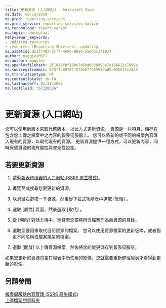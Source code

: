 ```yaml
---
title: 更新資源 (入口網站) | Microsoft Docs
ms.date: 06/14/2019
ms.prod: reporting-services
ms.prod_service: reporting-services-native
ms.technology: report-server
ms.topic: conceptual
helpviewer_keywords:
- updating resources
- resources [Reporting Services], updating
ms.assetid: d21f7493-bcf7-4e9e-9886-55ebdc1f1037
author: maggiesMSFT
ms.author: maggies
ms.openlocfilehash: 2f101df8f160e7d6bab50dd96e7a156622c7699a
ms.sourcegitcommit: b78f7ab9281f570b87f96991ebd9a095812cc546
ms.translationtype: HT
ms.contentlocale: zh-TW
ms.lasthandoff: 01/31/2020
ms.locfileid: "67228586"
---
```

# <a name="update-a-resource-web-portal"></a>更新資源 (入口網站)
  您可以使用新版本來取代舊版本，以此方式更新資源。 資源是一些項目，儲存在包含您上傳之檔案中之內容的報表伺服器上。 您可以將新的或不同的檔案內容匯入現有的資源，以取代現有的資源。 更新資源提供一種方式，可以更新內容，同時保留資源的現有屬性與安全性設定。  
  
## <a name="to-update-a-resource"></a>若要更新資源  
  
1.  啟動[報表伺服器的入口網站 (SSRS 原生模式)](../../reporting-services/web-portal-ssrs-native-mode.md)。  
  
2.  導覽至或搜尋您要更新的資源。  
  
3.  以滑鼠右鍵按一下資源，然後從下拉式功能表中選取 [管理]  。  
  
4.  選取 [屬性]  頁面，然後選取 [取代]  。  
  
5.  從 [開啟]  對話方塊中，巡覽至您要將所含檔案作為新資源的目錄。  
  
6.  選取您要用來取代目前資源的檔案。 您可以使用資源檔案的更新版本，或者指定不同名稱或檔案類型的檔案。  
  
7.  選取 [開啟]  以上傳資源檔案，然後將您的變更儲存到報表伺服器。  
  
 如果您更新的資源包含在報表中所使用的影像，您就需要重新整理報表才看得到更新的影像。  
  
## <a name="see-also"></a>另請參閱  
 [報表伺服器內容管理 (SSRS 原生模式)](../../reporting-services/report-server/report-server-content-management-ssrs-native-mode.md)   
 [上傳檔案到資料夾](../../reporting-services/report-server/upload-files-to-a-folder.md)   
  
